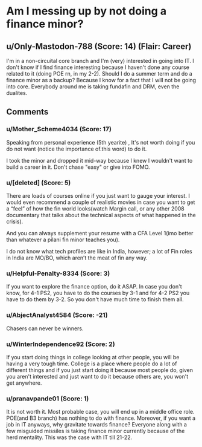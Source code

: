 # Am I messing up by not doing a finance minor?
## u/Only-Mastodon-788 (Score: 14) (Flair: Career)
I'm in a non-circuital core branch and I'm (very) interested in going into IT. I don't know if I find finance interesting because I haven't done any course related to it (doing POE rn, in my 2-2). Should I do a summer term and do a finance minor as a backup? Because I know for a fact that I will not be going into core. Everybody around me is taking fundafin and DRM, even the dualites.


## Comments

### u/Mother_Scheme4034 (Score: 17)
Speaking from personal experience (5th yearite) , It's not worth doing if you do not want (notice the importance of.this word) to do it.

I took the minor and dropped it mid-way because I knew I wouldn't want to build a career in it. 
Don't chase "easy" or give into FOMO.


### u/[deleted] (Score: 5)
There are loads of courses online if you just want to gauge your interest. I would even recommend a couple of realistic movies in case you want to get a “feel” of how the fin world looks(watch Margin call, or any other 2008 documentary that talks about the technical aspects of what happened in the crisis). 

And you can always supplement your resume with a CFA Level 1(imo better than whatever a pilani fin minor teaches you). 

I do not know what tech profiles are like in India, however; a lot of Fin roles in India are MO/BO, which aren’t the meat of fin any way.


### u/Helpful-Penalty-8334 (Score: 3)
If you want to explore the finance option, do it ASAP.
In case you don't know, for 4-1 PS2, you have to do the courses by 3-1 and for 4-2 PS2 you have to do them by 3-2.
So you don't have much time to finish them all.


### u/AbjectAnalyst4584 (Score: -21)
Chasers can never be winners.


### u/WinterIndependence92 (Score: 2)
If you start doing things in college looking at other people, you will be having a very tough time. College is a place where people do a lot of different things and if you just start doing it because most people do, given you aren't interested and just want to do it because others are, you won't get anywhere.


### u/pranavpande01 (Score: 1)
It is not worth it. Most probable case, you will end up in a middle office role. POE(and B3 branch) has nothing to do with finance. Moreover, if you want a job in IT anyways, why gravitate towards finance? Everyone along with a few misguided missiles is taking finance minor currently because of the herd mentality. This was the case with IT till 21-22.





